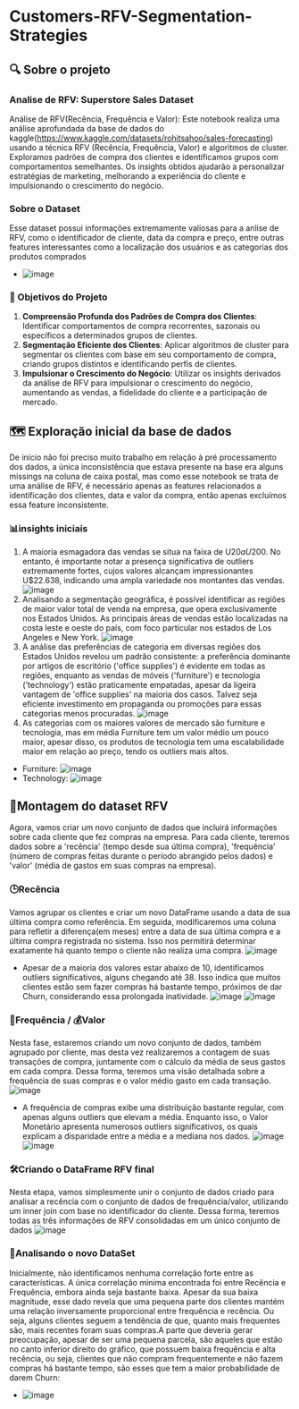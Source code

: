 # Customers-RFV-Segmentation-Strategies
## 🔍 Sobre o projeto
### Analise de RFV: Superstore Sales Dataset
Análise de RFV(Recência, Frequência e Valor): Este notebook realiza uma análise aprofundada da base de dados do kaggle(https://www.kaggle.com/datasets/rohitsahoo/sales-forecasting) usando a técnica RFV (Recência, Frequência, Valor) e algoritmos de cluster. Exploramos padrões de compra dos clientes e identificamos grupos com comportamentos semelhantes. Os insights obtidos ajudarão a personalizar estratégias de marketing, melhorando a experiência do cliente e impulsionando o crescimento do negócio.
### Sobre o Dataset
Esse dataset possui informações extremamente valiosas para a anlise de RFV, como o identificador de cliente, data da compra e preço, entre outras features interessantes como a localização dos usuários e as categorias dos produtos comprados
- ![image](https://github.com/VitorLeitao/Customers-RFV-Segmentation-Strategies/assets/101846159/a4f52245-3731-4c31-bb0b-1f6ff0a96b1b)
### 🎯 Objetivos do Projeto
1. **Compreensão Profunda dos Padrões de Compra dos Clientes**: Identificar comportamentos de compra recorrentes, sazonais ou específicos a determinados grupos de clientes.
2. **Segmentação Eficiente dos Clientes**: Aplicar algoritmos de cluster para segmentar os clientes com base em seu comportamento de compra, criando grupos distintos e identificando perfis de clientes.
3. **Impulsionar o Crescimento do Negócio**: Utilizar os insights derivados da análise de RFV para impulsionar o crescimento do negócio, aumentando as vendas, a fidelidade do cliente e a participação de mercado.

## 🗺️ Exploração inicial da base de dados
De início não foi preciso muito trabalho em relação à pré processamento dos dados, a única inconsistência que estava presente na base era alguns missings na coluna de caixa postal, mas como esse notebook se trata de uma análise de RFV, é necessário apenas as features relacionados a identificação dos clientes, data e valor da compra, então apenas excluímos essa feature inconsistente.
### 📊insights iniciais
1. A maioria esmagadora das vendas se situa na faixa de U$20 a U$200. No entanto, é importante notar a presença significativa de outliers extremamente fortes, cujos valores alcançam impressionantes U$22.638, indicando uma ampla variedade nos montantes das vendas.
![image](https://github.com/VitorLeitao/Customers-RFV-Segmentation-Strategies/assets/101846159/a043bfaa-2ea2-4e2e-8125-99affdfadb70)
2. Analisando a segmentação geográfica, é possível identificar as regiões de maior valor total de venda na empresa, que opera exclusivamente nos Estados Unidos. As principais áreas de vendas estão localizadas na costa leste e oeste do país, com foco particular nos estados de Los Angeles e New York. 
![image](https://github.com/VitorLeitao/Customers-RFV-Segmentation-Strategies/assets/101846159/b501750b-7dae-43cb-a735-7db81269465f)
3. A análise das preferências de categoria em diversas regiões dos Estados Unidos revelou um padrão consistente: a preferência dominante por artigos de escritório ('office supplies') é evidente em todas as regiões, enquanto as vendas de móveis ('furniture') e tecnologia ('technology') estão praticamente empatadas, apesar da ligeira vantagem de 'office supplies' na maioria dos casos. Talvez seja eficiente investimento em propaganda ou promoções para essas categorias menos procuradas.
![image](https://github.com/VitorLeitao/Customers-RFV-Segmentation-Strategies/assets/101846159/07daa53f-eedc-4def-854f-dff71702778d)
4.  As categorias com os maiores valores de mercado são furniture e tecnologia, mas em média Furniture tem um valor médio um pouco maior, apesar disso, os produtos de tecnologia tem uma escalabilidade maior em relação ao preço, tendo os outliers mais altos.
- Furniture: ![image](https://github.com/VitorLeitao/Customers-RFV-Segmentation-Strategies/assets/101846159/d5e003df-f3ee-4c28-97e9-d4edb13f7a71)
- Technology: ![image](https://github.com/VitorLeitao/Customers-RFV-Segmentation-Strategies/assets/101846159/7bd1e8c7-3fb2-4a39-8d34-1309444fcc20)
  
## 🧩Montagem do dataset RFV
Agora, vamos criar um novo conjunto de dados que incluirá informações sobre cada cliente que fez compras na empresa. Para cada cliente, teremos dados sobre a 'recência' (tempo desde sua última compra), 'frequência' (número de compras feitas durante o período abrangido pelos dados) e 'valor' (média de gastos em suas compras na empresa).
### 🕒**R**ecência
Vamos agrupar os clientes e criar um novo DataFrame usando a data de sua última compra como referência. Em seguida, modificaremos uma coluna para refletir a diferença(em meses) entre a data de sua última compra e a última compra registrada no sistema. Isso nos permitirá determinar exatamente há quanto tempo o cliente não realiza uma compra.
![image](https://github.com/VitorLeitao/Customers-RFV-Segmentation-Strategies/assets/101846159/16b62af6-8c09-4af4-98e4-83ec2a3e5083)
- Apesar de a maioria dos valores estar abaixo de 10, identificamos outliers significativos, alguns chegando até 38. Isso indica que muitos clientes estão sem fazer compras há bastante tempo, próximos de dar Churn, considerando essa prolongada inatividade.
![image](https://github.com/VitorLeitao/Customers-RFV-Segmentation-Strategies/assets/101846159/b0bc7a32-a450-4ea4-bd96-4b5df5119d83)
![image](https://github.com/VitorLeitao/Customers-RFV-Segmentation-Strategies/assets/101846159/e24dccc7-9fe9-4f2b-8784-68d8fc9f78c6)
### 🔄**F**requência / 💰**V**alor
Nesta fase, estaremos criando um novo conjunto de dados, também agrupado por cliente, mas desta vez realizaremos a contagem de suas transações de compra, juntamente com o cálculo da média de seus gastos em cada compra. Dessa forma, teremos uma visão detalhada sobre a frequência de suas compras e o valor médio gasto em cada transação.
![image](https://github.com/VitorLeitao/Customers-RFV-Segmentation-Strategies/assets/101846159/5bc25566-0a78-42ee-8630-9aea50fe8a6a)
- A frequência de compras exibe uma distribuição bastante regular, com apenas alguns outliers que elevam a média. Enquanto isso, o Valor Monetário apresenta numerosos outliers significativos, os quais explicam a disparidade entre a média e a mediana nos dados.
![image](https://github.com/VitorLeitao/Customers-RFV-Segmentation-Strategies/assets/101846159/b6d6803f-39dc-4c4a-b56f-1e1161046465)
![image](https://github.com/VitorLeitao/Customers-RFV-Segmentation-Strategies/assets/101846159/1c74d856-eb76-4b4d-8568-806ef2ac6d23)
### 🛠️Criando o DataFrame **RFV** final
Nesta etapa, vamos simplesmente unir o conjunto de dados criado para analisar a recência com o conjunto de dados de frequência/valor, utilizando um inner join com base no identificador do cliente. Dessa forma, teremos todas as três informações de RFV consolidadas em um único conjunto de dados
![image](https://github.com/VitorLeitao/Customers-RFV-Segmentation-Strategies/assets/101846159/54ac5922-522e-4525-baa2-0b9c43b31ce1)
### 🔬Analisando o novo DataSet
Inicialmente, não identificamos nenhuma correlação forte entre as características. A única correlação mínima encontrada foi entre Recência e Frequência, embora ainda seja bastante baixa. Apesar da sua baixa magnitude, esse dado revela que uma pequena parte dos clientes mantém uma relação inversamente proporcional entre frequência e recência. Ou seja, alguns clientes seguem a tendência de que, quanto mais frequentes são, mais recentes foram suas compras.A parte que deveria gerar preocupação, apesar de ser uma pequena parcela, são aqueles que estão no canto inferior direito do gráfico, que possuem baixa frequência e alta recência, ou seja, clientes que não compram frequentemente e não fazem compras há bastante tempo, são esses que tem a maior probabilidade de darem Churn:
- ![image](https://github.com/VitorLeitao/Customers-RFV-Segmentation-Strategies/assets/101846159/9ad2ebf9-e9b0-44ef-9ff6-b0af941d60af)







   


